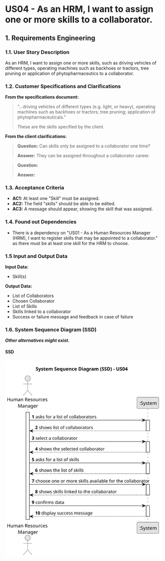 # US04 - As an HRM, I want to assign one or more skills to a collaborator.



## 1. Requirements Engineering

### 1.1. User Story Description

As an HRM, I want to assign one or more skills, such as driving vehicles of different types, operating machines such as backhoes or tractors, tree pruning or application of phytopharmaceutics to a collaborator.
### 1.2. Customer Specifications and Clarifications 

**From the specifications document:**

> "...driving vehicles of different types (e.g. light, or heavy), operating machines such as backhoes or tractors; tree pruning; application of phytopharmaceuticals."
>
> These are the skills specified by the client.
>	

**From the client clarifications:**

> **Question:** Can skills only be assigned to a collaborator one time?
>
> **Answer:** They can be assigned throughout a collaborator career.

> **Question:** 
>
> **Answer:** 
### 1.3. Acceptance Criteria

* **AC1:** At least one "Skill" must be assigned.
* **AC2:** The field "skills" should be able to be edited.
* **AC3:** A message should appear, showing the skill that was assigned. 

### 1.4. Found out Dependencies

* There is a dependency on "US01 - As a Human Resources Manager (HRM), I want to register skills that may be appointed to a collaborator." as there must be at least one skill for the HRM to choose.

### 1.5 Input and Output Data

**Input Data:**
* Skill(s)

**Output Data:**
* List of Collaborators
* Chosen Collaborator
* List of Skills 
* Skills linked to a collaborator
* Success or failure message and feedback in case of failure


### 1.6. System Sequence Diagram (SSD)

**_Other alternatives might exist._**

#### SSD

![System Sequence Diagram - Alternative One](svg/us04-system-sequence-diagram.svg)
